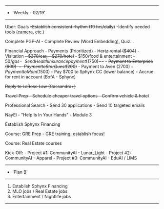 
**********************************************************************
*	'Weekly - 02/19'
**********************************************************************

Uber: Goals
~~-Establish consistent rhythm (10 hrs/daily)~~
-Identify needed tools (camera, etc.)

Complete PGP-AI
	- Complete Review (Word Embedding), Quiz...

Financial Approach
	- Payments (Prioritized)
		- ~~Hertz rental ($404)~~
		- Visitation
			~~- $370/car, 
			- $270/hotel~~
			- $150/food & entertainment
			- $50/gas
		- ~~Send Health insurance payment ($1750)~~
		- ~~Payment to Enterprise ($600)~~
		- ~~Payment to StorQuest ($200)~~
		- Payment to Aven ($2700)
		- Payment to Mom ($1500)
	- Pay $700 to Sphynx CC (lower balance)
	- Accrue for rent in account (BofA - Sphynx)

~~Reply to LaRose Law (Cassandra+)~~

 ~~Travel Prep
	- Schedule cheaper travel options
		- Confirm vehicle & hotel~~ 
	
Professional Search
	- Send 30 applications
	- Send 10 targeted emails

NayEl
	- "Help Is In Your Hands"
		- Module 3
		
Establish Sphynx Financing 

Course: GRE Prep 
	- GRE training; establish focus!

Course: Real Estate courses

Kick-Off:
	- Project #1: CommunityAI - Lunar_Light
	- Project #2: CommunityAI - Apparel
	- Project #3: CommunityAI - EduAI / LIMS


**********************************************************************
*	'Plan B'
**********************************************************************

1) Establish Sphynx Financing
2) MLO jobs / Real Estate jobs
3) Entertainment / Nightlife jobs

**********************************************************************
